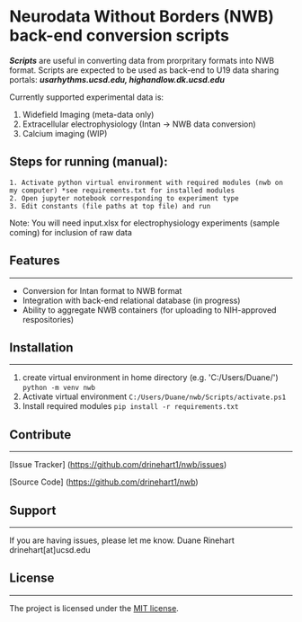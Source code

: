 # **Neurodata Without Borders (NWB) back-end conversion scripts**

***Scripts*** are useful in converting data from prorpritary formats into NWB format.  Scripts are expected to be used as back-end to U19 data sharing portals: ***usarhythms.ucsd.edu, highandlow.dk.ucsd.edu***

Currently supported experimental data is:
1. Widefield Imaging (meta-data only)
2. Extracellular electrophysiology (Intan -> NWB data conversion)
3. Calcium imaging (WIP)

## Steps for running (manual):

    1. Activate python virtual environment with required modules (nwb on my computer) *see requirements.txt for installed modules
    2. Open jupyter notebook corresponding to experiment type
    3. Edit constants (file paths at top file) and run

Note: You will need input.xlsx for electrophysiology experiments (sample coming) for inclusion of raw data


## Features

---

- Conversion for Intan format to NWB format
- Integration with back-end relational database (in progress)
- Ability to aggregate NWB containers (for uploading to NIH-approved respositories)

## Installation

---

1. create virtual environment in home directory (e.g. 'C:/Users/Duane/')
`python -m venv nwb`
2. Activate virtual environment
`C:/Users/Duane/nwb/Scripts/activate.ps1`
3. Install required modules
`pip install -r requirements.txt`

## Contribute

---

[Issue Tracker] (https://github.com/drinehart1/nwb/issues)

[Source Code] (https://github.com/drinehart1/nwb)

## Support

---

If you are having issues, please let me know.
Duane Rinehart
drinehart[at]ucsd.edu

## License

---
The project is licensed under the [MIT license](https://mit-license.org/).
